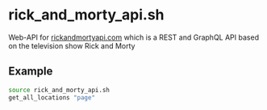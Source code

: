 # rick_and_morty_api.sh
Web-API for [rickandmortyapi.com](https://rickandmortyapi.com) which is a REST and GraphQL API based on the television show Rick and Morty

## Example
```bash
source rick_and_morty_api.sh
get_all_locations "page"
```
